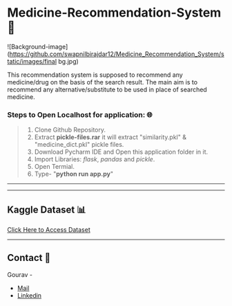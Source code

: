 # Medicine-Recommendation-System 💊

![Background-image](https://github.com/swapnilbirajdar12/Medicine_Recommendation_System/static/images/final bg.jpg)


This recommendation system is supposed to recommend any medicine/drug on the basis of the search result.
The main aim is to recommend any alternative/substitute to be used in place of searched medicine.

### Steps to Open Localhost for application: 🌐
> 1. Clone Github Repository.
> 1. Extract **pickle-files.rar** it will extract "similarity.pkl" & "medicine_dict.pkl" pickle files.
> 1. Download Pycharm IDE and Open this application folder in it.  
> 1. Import Libraries: *flask*, *pandas* and *pickle*.
> 1. Open Termial.
> 1. Type- "**python run app.py**"

>  

---



---

## Kaggle Dataset 📊
[Click Here to Access Dataset](https://www.kaggle.com/code/mpwolke/medicine-recommendation/data "Kaggle Site")

---
## Contact 📝
Gourav - 
* [Mail](mailto:birajdarswapnil762@gmail.com "birajdarswapnil762@gmail.com")
* [Linkedin](https://www.linkedin.com/in/swapnil-birajdar-461485225/ "Linkedin")

